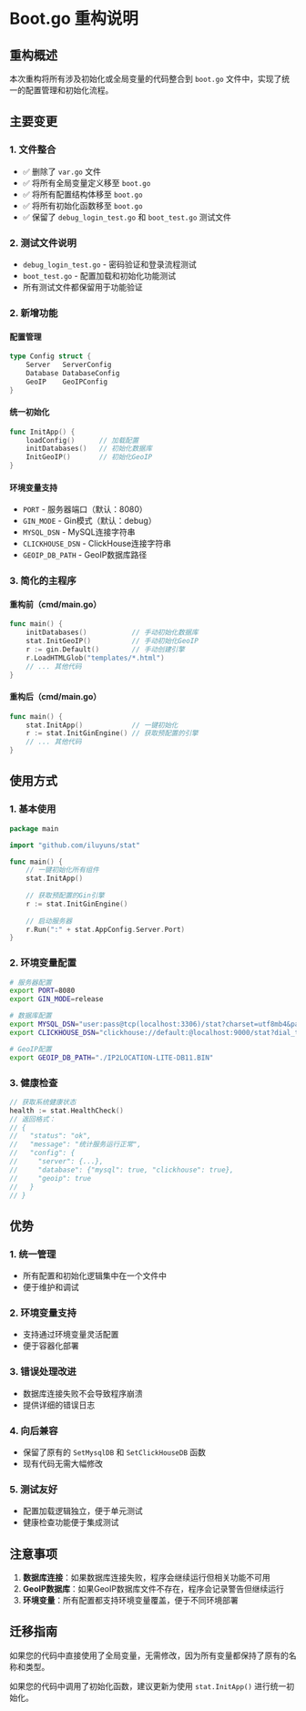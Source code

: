 # Boot.go 重构说明

## 重构概述

本次重构将所有涉及初始化或全局变量的代码整合到 `boot.go` 文件中，实现了统一的配置管理和初始化流程。

## 主要变更

### 1. 文件整合
- ✅ 删除了 `var.go` 文件
- ✅ 将所有全局变量定义移至 `boot.go`
- ✅ 将所有配置结构体移至 `boot.go`
- ✅ 将所有初始化函数移至 `boot.go`
- ✅ 保留了 `debug_login_test.go` 和 `boot_test.go` 测试文件

### 2. 测试文件说明
- `debug_login_test.go` - 密码验证和登录流程测试
- `boot_test.go` - 配置加载和初始化功能测试
- 所有测试文件都保留用于功能验证

### 2. 新增功能

#### 配置管理
```go
type Config struct {
    Server   ServerConfig
    Database DatabaseConfig
    GeoIP    GeoIPConfig
}
```

#### 统一初始化
```go
func InitApp() {
    loadConfig()      // 加载配置
    initDatabases()   // 初始化数据库
    InitGeoIP()       // 初始化GeoIP
}
```

#### 环境变量支持
- `PORT` - 服务器端口（默认：8080）
- `GIN_MODE` - Gin模式（默认：debug）
- `MYSQL_DSN` - MySQL连接字符串
- `CLICKHOUSE_DSN` - ClickHouse连接字符串
- `GEOIP_DB_PATH` - GeoIP数据库路径

### 3. 简化的主程序

#### 重构前（cmd/main.go）
```go
func main() {
    initDatabases()           // 手动初始化数据库
    stat.InitGeoIP()          // 手动初始化GeoIP
    r := gin.Default()        // 手动创建引擎
    r.LoadHTMLGlob("templates/*.html")
    // ... 其他代码
}
```

#### 重构后（cmd/main.go）
```go
func main() {
    stat.InitApp()            // 一键初始化
    r := stat.InitGinEngine() // 获取预配置的引擎
    // ... 其他代码
}
```

## 使用方式

### 1. 基本使用
```go
package main

import "github.com/iluyuns/stat"

func main() {
    // 一键初始化所有组件
    stat.InitApp()
    
    // 获取预配置的Gin引擎
    r := stat.InitGinEngine()
    
    // 启动服务器
    r.Run(":" + stat.AppConfig.Server.Port)
}
```

### 2. 环境变量配置
```bash
# 服务器配置
export PORT=8080
export GIN_MODE=release

# 数据库配置
export MYSQL_DSN="user:pass@tcp(localhost:3306)/stat?charset=utf8mb4&parseTime=True&loc=Local"
export CLICKHOUSE_DSN="clickhouse://default:@localhost:9000/stat?dial_timeout=10s&read_timeout=20s"

# GeoIP配置
export GEOIP_DB_PATH="./IP2LOCATION-LITE-DB11.BIN"
```

### 3. 健康检查
```go
// 获取系统健康状态
health := stat.HealthCheck()
// 返回格式：
// {
//   "status": "ok",
//   "message": "统计服务运行正常",
//   "config": {
//     "server": {...},
//     "database": {"mysql": true, "clickhouse": true},
//     "geoip": true
//   }
// }
```

## 优势

### 1. 统一管理
- 所有配置和初始化逻辑集中在一个文件中
- 便于维护和调试

### 2. 环境变量支持
- 支持通过环境变量灵活配置
- 便于容器化部署

### 3. 错误处理改进
- 数据库连接失败不会导致程序崩溃
- 提供详细的错误日志

### 4. 向后兼容
- 保留了原有的 `SetMysqlDB` 和 `SetClickHouseDB` 函数
- 现有代码无需大幅修改

### 5. 测试友好
- 配置加载逻辑独立，便于单元测试
- 健康检查功能便于集成测试

## 注意事项

1. **数据库连接**：如果数据库连接失败，程序会继续运行但相关功能不可用
2. **GeoIP数据库**：如果GeoIP数据库文件不存在，程序会记录警告但继续运行
3. **环境变量**：所有配置都支持环境变量覆盖，便于不同环境部署

## 迁移指南

如果您的代码中直接使用了全局变量，无需修改，因为所有变量都保持了原有的名称和类型。

如果您的代码中调用了初始化函数，建议更新为使用 `stat.InitApp()` 进行统一初始化。 